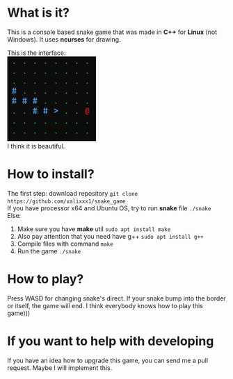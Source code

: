 # What is it?
This is a console based snake game that was made in **C++** for **Linux** (not Windows). It uses **ncurses** for drawing.

This is the interface:<br>
![Sorry, this message wasn't showed. Maybe it's broken...](/img/snake1.jpg)<br>
I think it is beautiful.

# How to install?
The first step: download repository `git clone https://github.com/valixxx1/snake_game`<br>
If you have processor x64 and Ubuntu OS, try to run **snake** file `./snake`<br>
Else:
1. Make sure you have **make** util `sudo apt install make`
2. Also pay attention that you need have g++ `sudo apt install g++`
3. Compile files with command `make`
4. Run the game `./snake`

# How to play?
Press WASD for changing snake's direct. If your snake bump into the border or itself, the game will end.
I think everybody knows how to play this game)))

# If you want to help with developing
If you have an idea how to upgrade this game, you can send me a pull request. Maybe I will implement this.

